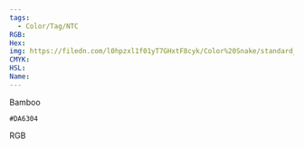 ```yaml
---
tags:
  - Color/Tag/NTC
RGB:
Hex:
img: https://filedn.com/l0hpzxl1f01yT7GHxtF8cyk/Color%20Snake/standard_csv_to_svg/%23/DA6304.svg
CMYK:
HSL:
Name:
---
```

Bamboo
```palette
#DA6304
```
RGB
